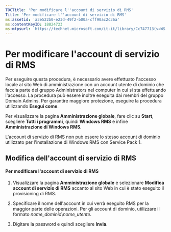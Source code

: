 ```yaml
---
TOCTitle: 'Per modificare l''account di servizio di RMS'
Title: 'Per modificare l''account di servizio di RMS'
ms:assetid: 'a3e522b0-e23d-49f2-b00a-cff90ac2c36a'
ms:contentKeyID: 18824723
ms:mtpsurl: 'https://technet.microsoft.com/it-it/library/Cc747713(v=WS.10)'
---
```


Per modificare l'account di servizio di RMS
===========================================

Per eseguire questa procedura, è necessario avere effettuato l'accesso locale al sito Web di amministrazione con un account utente di dominio che faccia parte del gruppo Administrators nel computer in cui si sta effettuando l'accesso. La procedura può essere inoltre eseguita dai membri del gruppo Domain Admins. Per garantire maggiore protezione, eseguire la procedura utilizzando **Esegui come**.

Per visualizzare la pagina **Amministrazione globale**, fare clic su **Start**, scegliere **Tutti i programmi**, quindi **Windows RMS** e infine **Amministrazione di Windows RMS**.

L'account di servizio di RMS non può essere lo stesso account di dominio utilizzato per l'installazione di Windows RMS con Service Pack 1.

Modifica dell'account di servizio di RMS
----------------------------------------

#### Per modificare l'account di servizio di RMS

1.  Visualizzare la pagina **Amministrazione globale** e selezionare **Modifica account di servizio di RMS** accanto al sito Web in cui è stato eseguito il provisioning di RMS.

2.  Specificare il nome dell'account in cui verrà eseguito RMS per la maggior parte delle operazioni. Per gli account di dominio, utilizzare il formato *nome\_dominio*\\*nome\_utente*.

3.  Digitare la password e quindi scegliere **Invia**.
